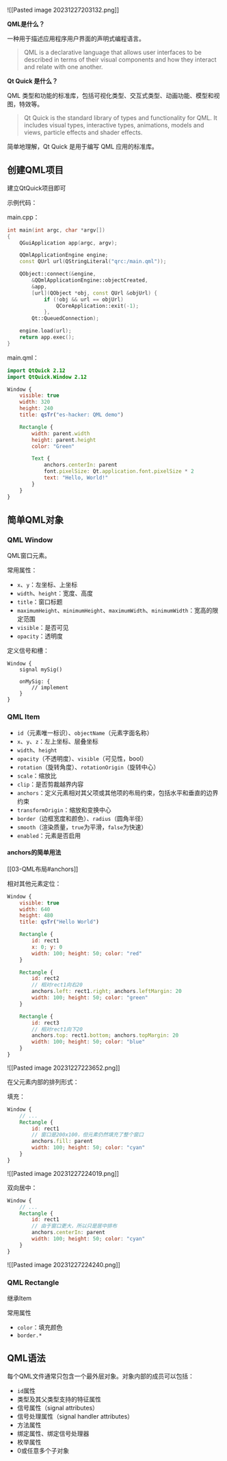 
![[Pasted image 20231227203132.png]]

**QML是什么？**

一种用于描述应用程序用户界面的声明式编程语言。

> QML is a declarative language that allows user interfaces to be described in terms of their visual components and how they interact and relate with one another.

**Qt Quick 是什么？**

QML 类型和功能的标准库，包括可视化类型、交互式类型、动画功能、模型和视图，特效等。

> Qt Quick is the standard library of types and functionality for QML. It includes visual types, interactive types, animations, models and views, particle effects and shader effects.  

简单地理解，Qt Quick 是用于编写 QML 应用的标准库。

## 创建QML项目

建立QtQuick项目即可

示例代码：

main.cpp：
```cpp
int main(int argc, char *argv[])
{
    QGuiApplication app(argc, argv);

    QQmlApplicationEngine engine;
    const QUrl url(QStringLiteral("qrc:/main.qml"));

    QObject::connect(&engine,
        &QQmlApplicationEngine::objectCreated,
        &app, 
        [url](QObject *obj, const QUrl &objUrl) {
            if (!obj && url == objUrl)
                QCoreApplication::exit(-1);
            },
        Qt::QueuedConnection);

    engine.load(url);
    return app.exec();
}
```

main.qml：
```qml
import QtQuick 2.12
import QtQuick.Window 2.12

Window {
    visible: true
    width: 320
    height: 240
    title: qsTr("es-hacker: QML demo")

    Rectangle {
        width: parent.width
        height: parent.height
        color: "Green"

        Text {
            anchors.centerIn: parent
            font.pixelSize: Qt.application.font.pixelSize * 2
            text: "Hello, World!"
        }
    }
}
```

## 简单QML对象

### QML Window

QML窗口元素。

常用属性：
- `x`、`y`：左坐标、上坐标
- `width`、`height`：宽度、高度
- `title`：窗口标题
- `maximumHeight`、`minimumHeight`、`maximumWidth`、`minimumWidth`：宽高的限定范围
- `visible`：是否可见
- `opacity`：透明度

定义信号和槽：
```
Window {
	signal mySig()

	onMySig: {
		// implement
	}
}
```

### QML Item

- `id`（元素唯一标识）、`objectName`（元素字面名称）
- `x`、`y`、`z`：左上坐标、层叠坐标
- `width`、`height`
- `opacity`（不透明度）、`visible`（可见性，bool）
- `rotation`（旋转角度）、`rotationOrigin`（旋转中心）
- `scale`：缩放比
- `clip`：是否剪裁越界内容
- `anchors`：定义元素相对其父项或其他项的布局约束，包括水平和垂直的边界约束
- `transformOrigin`：缩放和变换中心
- `border`（边框宽度和颜色）、`radius`（圆角半径）
- `smooth`（渲染质量，`true`为平滑，`false`为快速）
- `enabled`：元素是否启用

#### anchors的简单用法

[[03-QML布局#anchors]]

相对其他元素定位：
```qml
Window {
    visible: true
    width: 640
    height: 480
    title: qsTr("Hello World")

    Rectangle {
        id: rect1
        x: 0; y: 0
        width: 100; height: 50; color: "red"
    }

    Rectangle {
        id: rect2
        // 相对rect1向右20
        anchors.left: rect1.right; anchors.leftMargin: 20
        width: 100; height: 50; color: "green"
    }

    Rectangle {
        id: rect3
        // 相对rect1向下20
        anchors.top: rect1.bottom; anchors.topMargin: 20
        width: 100; height: 50; color: "blue"
    }
}
```

![[Pasted image 20231227223652.png]]

在父元素内部的排列形式：

填充：
```qml
Window {
	// ...
    Rectangle {
        id: rect1
        // 窗口是200x100，但元素仍然填充了整个窗口
        anchors.fill: parent
        width: 100; height: 50; color: "cyan"
    }
}
```
![[Pasted image 20231227224019.png]]

双向居中：
```qml
Window {
	// ...
    Rectangle {
        id: rect1
        // 由于窗口更大，所以只是居中排布
        anchors.centerIn: parent
        width: 100; height: 50; color: "cyan"
    }
}
```
![[Pasted image 20231227224240.png]]

### QML Rectangle

继承Item

常用属性
- `color`：填充颜色
- `border.*`

## QML语法

每个QML文件通常只包含一个最外层对象。对象内部的成员可以包括：
- `id`属性
- 类型及其父类型支持的特征属性
- 信号属性（signal attributes）
- 信号处理属性（signal handler attributes）
- 方法属性
- 绑定属性、绑定信号处理器
- 枚举属性
- 0或任意多个子对象

